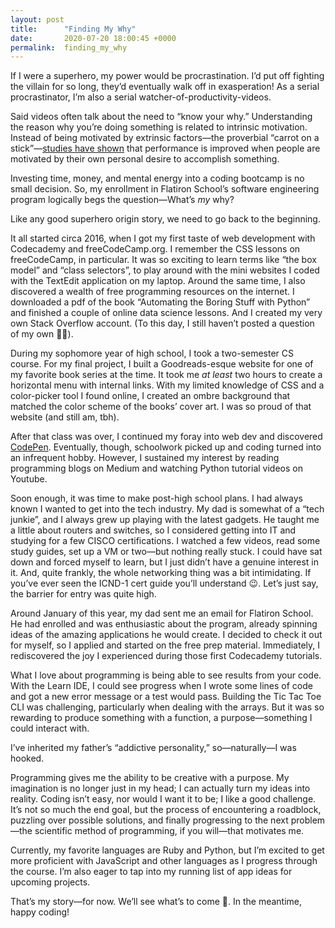 ```yaml
---
layout: post
title:      "Finding My Why"
date:       2020-07-20 18:00:45 +0000
permalink:  finding_my_why
---
```



If I were a superhero, my power would be procrastination. I’d put off fighting the villain for so long, they’d eventually walk off in exasperation! As a serial procrastinator, I’m also a serial watcher-of-productivity-videos. 

Said videos often talk about the need to “know your why.” Understanding the reason why you’re doing something is related to intrinsic motivation. Instead of being motivated by extrinsic factors—the proverbial “carrot on a stick”—[studies have shown](http://https://www.ncbi.nlm.nih.gov/pmc/articles/PMC5364176/) that performance is improved when people are motivated by their own personal desire to accomplish something. 

Investing time, money, and mental energy into a coding bootcamp is no small decision. So, my enrollment in Flatiron School’s software engineering program logically begs the question—What’s *my* why?

Like any good superhero origin story, we need to go back to the beginning. 

It all started circa 2016, when I got my first taste of web development with Codecademy and freeCodeCamp.org. I remember the CSS lessons on freeCodeCamp, in particular. It was so exciting to learn terms like “the box model” and “class selectors”, to play around with the mini websites I coded with the TextEdit application on my laptop. Around the same time, I also discovered a wealth of free programming resources on the internet. I downloaded a pdf of the book “Automating the Boring Stuff with Python” and finished a couple of online data science lessons. And I created my very own Stack Overflow account. (To this day, I still haven’t posted a question of my own 🐔😅). 

During my sophomore year of high school, I took a two-semester CS course. For my final project, I built a Goodreads-esque website for one of my favorite book series at the time. It took me *at least* two hours to create a horizontal menu with internal links. With my limited knowledge of CSS and a color-picker tool I found online, I created an ombre background that matched the color scheme of the books’ cover art. I was so proud of that website (and still am, tbh). 

After that class was over, I continued my foray into web dev and discovered [CodePen](https://codepen.io/tv/noomQQ). Eventually, though, schoolwork picked up and coding turned into an infrequent hobby. However, I sustained my interest by reading programming blogs on Medium and watching Python tutorial videos on Youtube. 

Soon enough, it was time to make post-high school plans. I had always known I wanted to get into the tech industry. My dad is somewhat of a “tech junkie”, and I always grew up playing with the latest gadgets. He taught me a little about routers and switches, so I considered getting into IT and studying for a few CISCO certifications. I watched a few videos, read some study guides, set up a VM or two—but nothing really stuck. I could have sat down and forced myself to learn, but I just didn’t have a genuine interest in it. And, quite frankly, the whole networking thing was a bit intimidating. If you’ve ever seen the ICND-1 cert guide you’ll understand 😉. Let’s just say, the barrier for entry was quite high. 

Around January of this year, my dad sent me an email for Flatiron School. He had enrolled and was enthusiastic about the program, already spinning ideas of the amazing applications he would create. I decided to check it out for myself, so I applied and started on the free prep material. Immediately, I rediscovered the joy I experienced during those first Codecademy tutorials. 

What I love about programming is being able to see results from your code. With the Learn IDE, I could see progress when I wrote some lines of code and got a new error message or a test would pass. Building the Tic Tac Toe CLI was challenging, particularly when dealing with the arrays. But it was so rewarding to produce something with a function, a purpose—something I could interact with. 

I’ve inherited my father’s “addictive personality,” so—naturally—I was hooked.

Programming gives me the ability to be creative with a purpose. My imagination is no longer just in my head; I can actually turn my ideas into reality. Coding isn’t easy, nor would I want it to be; I like a good challenge. It’s not so much the end goal, but the process of encountering a roadblock, puzzling over possible solutions, and finally progressing to the next problem—the scientific method of programming, if you will—that motivates me.

Currently, my favorite languages are Ruby and Python, but I’m excited to get more proficient with JavaScript and other languages as I progress through the course. I’m also eager to tap into my running list of app ideas for upcoming projects. 

That’s my story—for now. We’ll see what’s to come 🙂. In the meantime, happy coding!
